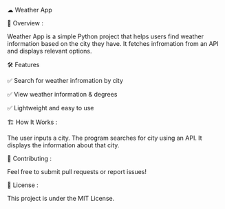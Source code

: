 ☁ Weather App

📌 Overview :

Weather App is a simple Python project that helps users find weather information based on the city they have. It fetches infromation from an API and displays relevant options.

🛠️ Features

✅ Search for weather infromation by city

✅ View weather information  & degrees

✅ Lightweight and easy to use

🏗️ How It Works :

The user inputs a city. The program searches for city using an API. It displays the information about that city.

🤝 Contributing :

Feel free to submit pull requests or report issues!

📜 License :

This project is under the MIT License.
